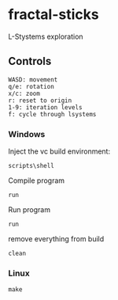 # fractal-sticks
L-Stystems exploration

## Controls

    WASD: movement
    q/e: rotation
    x/c: zoom
    r: reset to origin
    1-9: iteration levels
    f: cycle through lsystems
### Windows
Inject the vc build environment:

    scripts\shell

Compile program

    run 

Run program

    run 

remove everything from build

    clean

### Linux

    make
